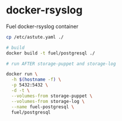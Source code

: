docker-rsyslog
===================

Fuel docker-rsyslog container


```bash
cp /etc/astute.yaml ./

# build
docker build -t fuel/postgresql ./

# run AFTER storage-puppet and storage-log

docker run \
  -h $(hostname -f) \
  -p 5432:5432 \
  -d -t \
  --volumes-from storage-puppet \
  --volumes-from storage-log \
  --name fuel-postgresql \
  fuel/postgresql

```
